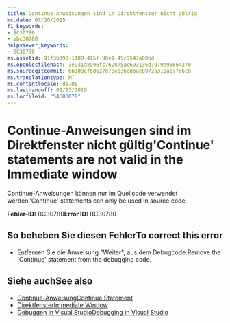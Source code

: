 ```yaml
---
title: Continue-Anweisungen sind im Direktfenster nicht gültig
ms.date: 07/20/2015
f1_keywords:
- BC30780
- vbc30780
helpviewer_keywords:
- BC30780
ms.assetid: 91f3b390-1180-415f-90e1-49c9547a00bd
ms.openlocfilehash: 3e931a8996fc762875ac693136d7979a90664270
ms.sourcegitcommit: 6b308cf6d627d78ee36dbbae8972a310ac7fd6c8
ms.translationtype: MT
ms.contentlocale: de-DE
ms.lasthandoff: 01/23/2019
ms.locfileid: "54603078"
---
```

# <a name="continue-statements-are-not-valid-in-the-immediate-window"></a><span data-ttu-id="c81d7-102">Continue-Anweisungen sind im Direktfenster nicht gültig</span><span class="sxs-lookup"><span data-stu-id="c81d7-102">'Continue' statements are not valid in the Immediate window</span></span>
<span data-ttu-id="c81d7-103">Continue-Anweisungen können nur im Quellcode verwendet werden.</span><span class="sxs-lookup"><span data-stu-id="c81d7-103">'Continue' statements can only be used in source code.</span></span>  
  
 <span data-ttu-id="c81d7-104">**Fehler-ID:** BC30780</span><span class="sxs-lookup"><span data-stu-id="c81d7-104">**Error ID:** BC30780</span></span>  
  
## <a name="to-correct-this-error"></a><span data-ttu-id="c81d7-105">So beheben Sie diesen Fehler</span><span class="sxs-lookup"><span data-stu-id="c81d7-105">To correct this error</span></span>  
  
-   <span data-ttu-id="c81d7-106">Entfernen Sie die Anweisung "Weiter", aus dem Debugcode.</span><span class="sxs-lookup"><span data-stu-id="c81d7-106">Remove the 'Continue' statement from the debugging code.</span></span>  
  
## <a name="see-also"></a><span data-ttu-id="c81d7-107">Siehe auch</span><span class="sxs-lookup"><span data-stu-id="c81d7-107">See also</span></span>
- [<span data-ttu-id="c81d7-108">Continue-Anweisung</span><span class="sxs-lookup"><span data-stu-id="c81d7-108">Continue Statement</span></span>](../../visual-basic/language-reference/statements/continue-statement.md)
- [<span data-ttu-id="c81d7-109">Direktfenster</span><span class="sxs-lookup"><span data-stu-id="c81d7-109">Immediate Window</span></span>](/visualstudio/ide/reference/immediate-window)
- [<span data-ttu-id="c81d7-110">Debuggen in Visual Studio</span><span class="sxs-lookup"><span data-stu-id="c81d7-110">Debugging in Visual Studio</span></span>](/visualstudio/debugger/debugging-in-visual-studio)

